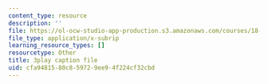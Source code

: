 ```yaml
---
content_type: resource
description: ''
file: https://ol-ocw-studio-app-production.s3.amazonaws.com/courses/18-01sc-single-variable-calculus-fall-2010/cfa9481580c859729ee94f224cf32cbd_aeXp1zC6Hls.vtt
file_type: application/x-subrip
learning_resource_types: []
resourcetype: Other
title: 3play caption file
uid: cfa94815-80c8-5972-9ee9-4f224cf32cbd
---
```

